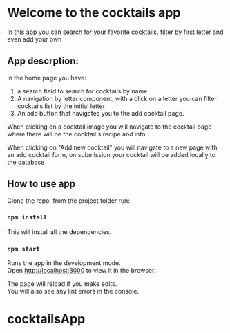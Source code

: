 # Welcome to the cocktails app

In this app you can search for your favorite cocktails, filter by first letter and even add your own

## App descrption:

in the home page you have:

1. a search field to search for cocktails by name.
2. A navigation by letter component, with a click on a letter you can filter cocktails list by the initial letter
3. An add button that navigates you to the add cocktail page.

When clicking on a cocktail image you will navigate to the cocktail page where there will be the cocktail's recipe and info.

When clicking on "Add new cocktail" you will navigate to a new page with an add cocktail form, on submission your cocktail will be added
locally to the database

## How to use app

Clone the repo. from the project folder run:

### `npm install`

This will install all the dependencies.

### `npm start`

Runs the app in the development mode.\
Open [http://localhost:3000](http://localhost:3000) to view it in the browser.

The page will reload if you make edits.\
You will also see any lint errors in the console.

# cocktailsApp
